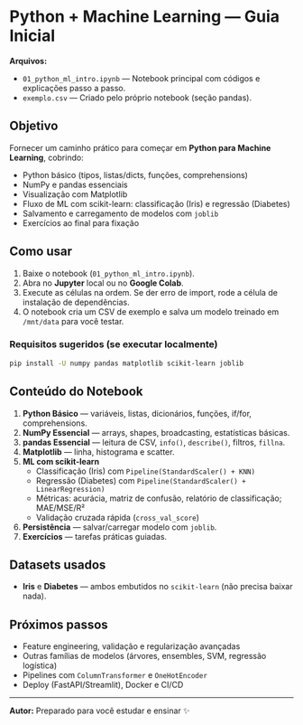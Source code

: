 # Python + Machine Learning — Guia Inicial

**Arquivos:**

- `01_python_ml_intro.ipynb` — Notebook principal com códigos e explicações passo a passo.
- `exemplo.csv` — Criado pelo próprio notebook (seção pandas).

## Objetivo
Fornecer um caminho prático para começar em **Python para Machine Learning**, cobrindo:
- Python básico (tipos, listas/dicts, funções, comprehensions)
- NumPy e pandas essenciais
- Visualização com Matplotlib
- Fluxo de ML com scikit-learn: classificação (Iris) e regressão (Diabetes)
- Salvamento e carregamento de modelos com `joblib`
- Exercícios ao final para fixação

## Como usar
1. Baixe o notebook (`01_python_ml_intro.ipynb`).
2. Abra no **Jupyter** local ou no **Google Colab**.
3. Execute as células na ordem. Se der erro de import, rode a célula de instalação de dependências.
4. O notebook cria um CSV de exemplo e salva um modelo treinado em `/mnt/data` para você testar.

### Requisitos sugeridos (se executar localmente)
```bash
pip install -U numpy pandas matplotlib scikit-learn joblib
```

## Conteúdo do Notebook
1. **Python Básico** — variáveis, listas, dicionários, funções, if/for, comprehensions.
2. **NumPy Essencial** — arrays, shapes, broadcasting, estatísticas básicas.
3. **pandas Essencial** — leitura de CSV, `info()`, `describe()`, filtros, `fillna`.
4. **Matplotlib** — linha, histograma e scatter.
5. **ML com scikit-learn**
   - Classificação (Iris) com `Pipeline(StandardScaler() + KNN)`
   - Regressão (Diabetes) com `Pipeline(StandardScaler() + LinearRegression)`
   - Métricas: acurácia, matriz de confusão, relatório de classificação; MAE/MSE/R²
   - Validação cruzada rápida (`cross_val_score`)
6. **Persistência** — salvar/carregar modelo com `joblib`.
7. **Exercícios** — tarefas práticas guiadas.

## Datasets usados
- **Iris** e **Diabetes** — ambos embutidos no `scikit-learn` (não precisa baixar nada).

## Próximos passos
- Feature engineering, validação e regularização avançadas
- Outras famílias de modelos (árvores, ensembles, SVM, regressão logística)
- Pipelines com `ColumnTransformer` e `OneHotEncoder`
- Deploy (FastAPI/Streamlit), Docker e CI/CD

---
**Autor:** Preparado para você estudar e ensinar ✨
